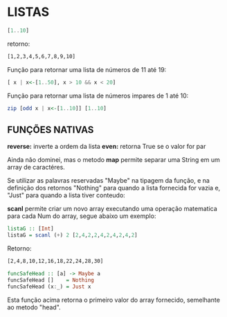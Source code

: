# LISTAS

```haskell
[1..10]
```

retorno:

```bash
[1,2,3,4,5,6,7,8,9,10]
```

Função para retornar uma lista de números de 11 até 19:

```haskell
[ x | x<-[1..50], x > 10 && x < 20]
```

Função para retornar uma lista de números impares de 1 até 10:

```haskell
zip [odd x | x<-[1..10]] [1..10]
```

## FUNÇÕES NATIVAS

**reverse:** inverte a ordem da lista
**even:** retorna True se o valor for par

Ainda não dominei, mas o metodo **map** permite separar uma String em um array de caractéres.

Se utilizar as palavras reservadas "Maybe" na tipagem da função, e na definição dos retornos "Nothing" para quando a lista fornecida for vazia e, "Just" para quando a lista tiver conteudo:

**scanl** permite criar um novo array executando uma operação matematica para cada Num do array, segue abaixo um exemplo:

```haskell
listaG :: [Int]
listaG = scanl (+) 2 [2,4,2,2,4,2,4,2,4,2]
```

Retorno:

```bash
[2,4,8,10,12,16,18,22,24,28,30]
```

```haskell
funcSafeHead :: [a] -> Maybe a
funcSafeHead []    = Nothing
funcSafeHead (x:_) = Just x
```

Esta função acima retorna o primeiro valor do array fornecido, semelhante ao metodo "head".
